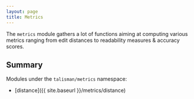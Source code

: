 ```yaml
---
layout: page
title: Metrics
---
```


The `metrics` module gathers a lot of functions aiming at computing various metrics ranging from edit distances to readability measures & accuracy scores.

## Summary

Modules under the `talisman/metrics` namespace:

* [distance]({{ site.baseurl }}/metrics/distance)
